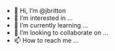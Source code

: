 - 👋 Hi, I’m @jbritton
- 👀 I’m interested in ...
- 🌱 I’m currently learning ...
- 💞️ I’m looking to collaborate on ...
- 📫 How to reach me ...

<!---
jbritton/jbritton is a ✨ special ✨ repository because its `README.md` (this file) appears on your GitHub profile.
You can click the Preview link to take a look at your changes.
--->
